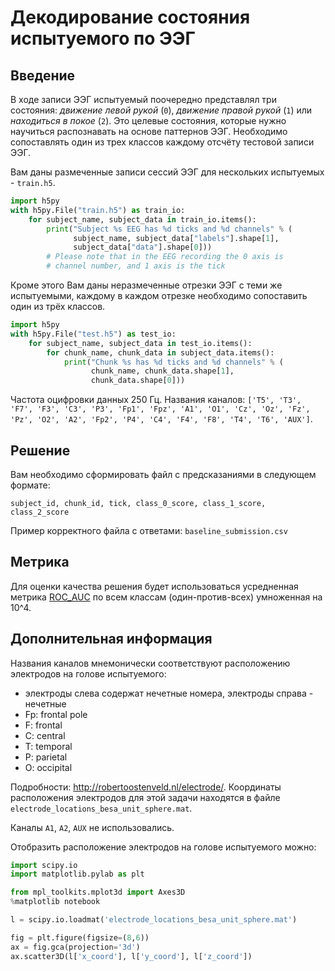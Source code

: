 # Декодирование состояния испытуемого по ЭЭГ

## Введение

В ходе записи ЭЭГ испытуемый поочередно представлял три состояния: _движение левой рукой_ (`0`), _движение правой рукой_ (`1`) или _находиться в покое_ (`2`). Это целевые состояния, которые нужно научиться распознавать на
основе паттернов ЭЭГ. Необходимо сопоставлять один из трех классов
каждому отсчёту тестовой записи ЭЭГ.

Вам даны размеченные записи сессий ЭЭГ для нескольких испытуемых -
`train.h5`.

```python
import h5py
with h5py.File("train.h5") as train_io:
    for subject_name, subject_data in train_io.items():
        print("Subject %s EEG has %d ticks and %d channels" % (
              subject_name, subject_data["labels"].shape[1],
              subject_data["data"].shape[0]))
        # Please note that in the EEG recording the 0 axis is 
        # channel number, and 1 axis is the tick
```

Кроме этого Вам даны неразмеченные отрезки ЭЭГ с теми же испытуемыми, каждому в каждом отрезке необходимо сопоставить один из трёх классов.

```python
import h5py
with h5py.File("test.h5") as test_io:
    for subject_name, subject_data in test_io.items():
        for chunk_name, chunk_data in subject_data.items():
            print("Chunk %s has %d ticks and %d channels" % (
                  chunk_name, chunk_data.shape[1],
                  chunk_data.shape[0]))
```

Частота оцифровки данных 250 Гц. Названия каналов: `['T5', 'T3', 'F7', 'F3', 'C3', 'P3', 'Fp1', 'Fpz', 'A1', 'O1', 'Cz', 'Oz', 'Fz', 'Pz', 'O2', 'A2', 'Fp2', 'P4', 'C4', 'F4', 'F8', 'T4', 'T6', 'AUX']`.

## Решение

Вам необходимо сформировать файл с предсказаниями в следующем формате:
```
subject_id, chunk_id, tick, class_0_score, class_1_score, class_2_score
```

Пример корректного файла с ответами: `baseline_submission.csv`

## Метрика

Для оценки качества решения будет использоваться усредненная метрика [ROC_AUC](http://scikit-learn.org/stable/modules/generated/sklearn.metrics.roc_auc_score.html) по всем классам (один-против-всех) умноженная на 10^4.

## Дополнительная информация

Названия каналов мнемонически соответствуют расположению электродов на голове испытуемого:
  - электроды слева содержат нечетные номера, электроды справа - нечетные
  - Fp: frontal pole
  - F: frontal
  - C: central
  - T: temporal
  - P: parietal
  - O: occipital

Подробности: http://robertoostenveld.nl/electrode/. 
Координаты расположения электродов для этой задачи находятся в файле `electrode_locations_besa_unit_sphere.mat`.

Каналы `A1`, `A2`, `AUX` не использовались.

Отобразить расположение электродов на голове испытуемого можно:
```python
import scipy.io
import matplotlib.pylab as plt

from mpl_toolkits.mplot3d import Axes3D
%matplotlib notebook

l = scipy.io.loadmat('electrode_locations_besa_unit_sphere.mat')

fig = plt.figure(figsize=(8,6))
ax = fig.gca(projection='3d')
ax.scatter3D(l['x_coord'], l['y_coord'], l['z_coord'])
```

